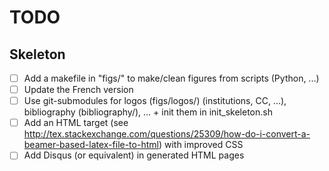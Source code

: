 # TODO

## Skeleton

* [ ] Add a makefile in "figs/" to make/clean figures from scripts (Python, ...)
* [ ] Update the French version
* [ ] Use git-submodules for logos (figs/logos/) (institutions, CC, ...), bibliography (bibliography/), ... + init them in init_skeleton.sh
* [ ] Add an HTML target (see http://tex.stackexchange.com/questions/25309/how-do-i-convert-a-beamer-based-latex-file-to-html) with improved CSS
* [ ] Add Disqus (or equivalent) in generated HTML pages
